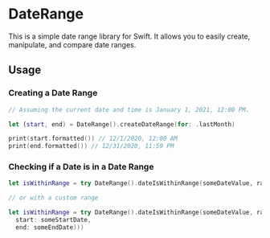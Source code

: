 # DateRange

This is a simple date range library for Swift. It allows you to easily create, manipulate, and compare date ranges.

## Usage

### Creating a Date Range

```swift
// Assuming the current date and time is January 1, 2021, 12:00 PM.

let (start, end) = DateRange().createDateRange(for: .lastMonth)

print(start.formatted()) // 12/1/2020, 12:00 AM
print(end.formatted()) // 12/31/2020, 11:59 PM

```

### Checking if a Date is in a Date Range

```swift
let isWithinRange = try DateRange().dateIsWithinRange(someDateValue, range: .predefined(.lastNinetyDays))

// or with a custom range

let isWithinRange = try DateRange().dateIsWithinRange(someDateValue, range: .custom((
  start: someStartDate,
  end: someEndDate)))
```
